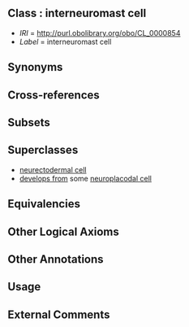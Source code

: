
## Class : interneuromast cell

 * *IRI* = http://purl.obolibrary.org/obo/CL_0000854
 * *Label* = interneuromast cell

## Synonyms


## Cross-references


## Subsets


## Superclasses

 * [neurectodermal cell](../../CL/33/CL_0000133.md)
 * [develops from](../../RO/02/RO_0002202.md) some [neuroplacodal cell](../../CL/32/CL_0000032.md)

## Equivalencies


## Other Logical Axioms


## Other Annotations


## Usage


## External Comments

